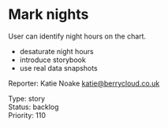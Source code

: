 # Mark nights

User can identify night hours on the chart.

* desaturate night hours
* introduce storybook
* use real data snapshots

Reporter: Katie Noake <katie@berrycloud.co.uk>  

Type: story  
Status: backlog  
Priority: 110
